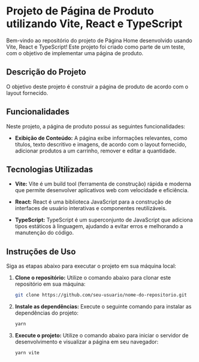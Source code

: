 # Projeto de Página de Produto utilizando Vite, React e TypeScript

Bem-vindo ao repositório do projeto de Página Home desenvolvido usando Vite, React e TypeScript! Este projeto foi criado como parte de um teste, com o objetivo de implementar uma página de produto.

## Descrição do Projeto

O objetivo deste projeto é construir a página de produto de acordo com o layout fornecido.

## Funcionalidades

Neste projeto, a página de produto possui as seguintes funcionalidades:

- **Exibição de Conteúdo:** A página exibe informações relevantes, como títulos, texto descritivo e imagens, de acordo com o layout fornecido, adicionar produtos a um carrinho, remover e editar a quantidade.

## Tecnologias Utilizadas

- **Vite:** Vite é um build tool (ferramenta de construção) rápida e moderna que permite desenvolver aplicativos web com velocidade e eficiência.

- **React:** React é uma biblioteca JavaScript para a construção de interfaces de usuário interativas e componentes reutilizáveis.

- **TypeScript:** TypeScript é um superconjunto de JavaScript que adiciona tipos estáticos à linguagem, ajudando a evitar erros e melhorando a manutenção do código.

## Instruções de Uso

Siga as etapas abaixo para executar o projeto em sua máquina local:

1. **Clone o repositório:** Utilize o comando abaixo para clonar este repositório em sua máquina:

   ```bash
   git clone https://github.com/seu-usuario/nome-do-repositorio.git
   ```

2. **Instale as dependências:** Execute o seguinte comando para instalar as dependências do projeto:

   ```bash
   yarn 
   ```

3. **Execute o projeto:** Utilize o comando abaixo para iniciar o servidor de desenvolvimento e visualizar a página em seu navegador:
   ```bash
   yarn vite
   ```
